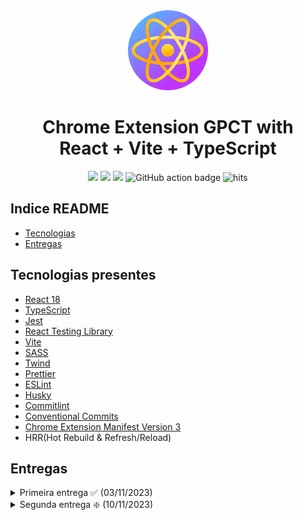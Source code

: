 
<div align="center">
<img src="public/icon-128.png" alt="logo"/>
<h1> Chrome Extension GPCT with<br/>React + Vite + TypeScript</h1>

![](https://img.shields.io/badge/React-61DAFB?style=flat-square&logo=react&logoColor=black)
![](https://img.shields.io/badge/Typescript-3178C6?style=flat-square&logo=typescript&logoColor=white)
![](https://badges.aleen42.com/src/vitejs.svg)
![GitHub action badge](https://github.com/Jonghakseo/chrome-extension-boilerplate-react-vite/actions/workflows/build-zip.yml/badge.svg)
<img src="https://hits.seeyoufarm.com/api/count/incr/badge.svg?url=https://github.com/Jonghakseo/chrome-extension-boilerplate-react-viteFactions&count_bg=%23#222222&title_bg=%23#454545&title=😀&edge_flat=true" alt="hits"/>

</div>

## Indice README

- [Tecnologias](#tecnologias)
- [Entregas](#entregas)

## Tecnologias presentes<a name="tecnologias"></a>

- [React 18](https://reactjs.org/)
- [TypeScript](https://www.typescriptlang.org/)
- [Jest](https://jestjs.io/)
- [React Testing Library](https://testing-library.com/docs/react-testing-library/intro/)
- [Vite](https://vitejs.dev/)
- [SASS](https://sass-lang.com/)
- [Twind](https://twind.dev/)
- [Prettier](https://prettier.io/)
- [ESLint](https://eslint.org/)
- [Husky](https://typicode.github.io/husky/getting-started.html#automatic-recommended)
- [Commitlint](https://commitlint.js.org/#/guides-local-setup?id=install-commitlint)
- [Conventional Commits](https://www.conventionalcommits.org/en/v1.0.0/#summary)
- [Chrome Extension Manifest Version 3](https://developer.chrome.com/docs/extensions/mv3/intro/)
- HRR(Hot Rebuild & Refresh/Reload)

## Entregas <a name="entregas"></a>

<details><summary>Primeira entrega ✅ (03/11/2023)</summary>
</details>

<details><summary>Segunda entrega ❇️ (10/11/2023)</summary>

- ✅ Ao iniciar uma reunião no Google Meeting, a extensão iria carregar automaticamente o roteiro (no modo visualização), para que o usuário possa ir lendo, abrindo/fechando partes, marcando os checkboxes. Não apresentar interface antes de iniciar a reunião.

- ✅ Caso não seja uma sidebar, ele poderá arrastar o elemento para qualquer lugar na tela (pra tirar da frente da imagem das pessoas por exemplo), e a posição (%) deverá ficar salva no localstorage, para voltar no mesmo lugar na próxima reunião. 

- ✅ Deve haver uma forma de "minimizar" a extensão, que irá deixar apenas um ícone visível para ao clicar voltar a exibir o conteúdo aberto.

- ✅ Ao abrir a extensão, ter algum tipo de apresentação explicando como usar, com um botão pra fechar e um checkbox "Não apresentar mais essa introdução", que ao marcado, salvará no localstorage para não exibir mais.

- ✅ Ter um botão "?" ou algo do tipo em algum lugar, que abre novamente a janela da introdução.

- ✅ Quando for um checkbox, mesmo que renderize um li, não exibir o bullet. Ou seja, se for `- [ ] Perguntar algo` deverá apresentar sem a "bolinha" na esquerda, já vir direto o checkbox.

- ✅ A extensão deve ter um ícone na banjeida de extensões.

- ✅ Para ter um accordeon, a pessoa deve escrever exatamente como abaixo (`grupo` com `titulo`):

```
<grupo titulo="Sem equipe de TI">
Realmente, ter uma equipe própria dá muito trabalho. Você está certo em não ter um time próprio.

## Perguntas
[ ] Já pensaram em contratar uma empresa pra isso?
</grupo>
```

</details>